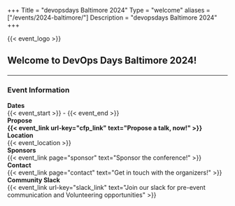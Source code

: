 +++
Title = "devopsdays Baltimore 2024"
Type = "welcome"
aliases = ["/events/2024-baltimore/"]
Description = "devopsdays Baltimore 2024"
+++

<div class = "container">
  <div class = "row justify-content-center">
    {{< event_logo >}}
  </div>
  <div class = "row justify-content-center">
    <h2><p>Welcome to DevOps Days Baltimore 2024!</p></h2>
  </div>
</div>

---

<h3>Event Information</h3>
<div class = "row">
  <div class = "col-md-2">
    <strong>Dates</strong>
  </div>
  <div class = "col-md-8">
    {{< event_start >}} - {{< event_end >}}
  </div>
</div>

<!-- <div class = "row">
  <div class = "col-md-2">
    <strong>Register</strong>
  </div>
  <div class = "col-md-8">
    {{< event_link page="registration" text="Register to attend the conference!" >}}
  </div>
</div> -->

<div class = "row">
  <div class = "col-md-2">
    <strong>Propose</strong>
  </div>
  <div class = "col-md-8">
    <strong>{{< event_link url-key="cfp_link" text="Propose a talk, now!" >}}</strong>
  </div>
</div>

<div class = "row">
  <div class = "col-md-2">
    <strong>Location</strong>
  </div>
  <div class = "col-md-8">
    {{< event_location >}}
  </div>
</div>

<!-- <div class = "row">
  <div class = "col-md-2">
    <strong>Program</strong>
  </div>
  <div class = "col-md-8">
    View the {{< event_link page="program" text="program." >}}
  </div>
</div> -->

<!-- <div class = "row">
  <div class = "col-md-2">
    <strong>Speakers</strong>
  </div>
  <div class = "col-md-8">
    Check out the {{< event_link page="speakers" text="speakers!" >}}
  </div>
</div> -->

<div class = "row">
  <div class = "col-md-2">
    <strong>Sponsors</strong>
  </div>
  <div class = "col-md-8">
    {{< event_link page="sponsor" text="Sponsor the conference!" >}}
  </div>
</div>

<div class = "row">
  <div class = "col-md-2">
    <strong>Contact</strong>
  </div>
  <div class = "col-md-8">
    {{< event_link page="contact" text="Get in touch with the organizers!" >}}
  </div>
</div>

<div class = "row">
  <div class = "col-md-2">
    <strong>Community Slack</strong>
  </div>
  <div class = "col-md-8">
    {{< event_link url-key="slack_link" text="Join our slack for pre-event communication and Volunteering opportunities" >}}
  </div>
</div>
